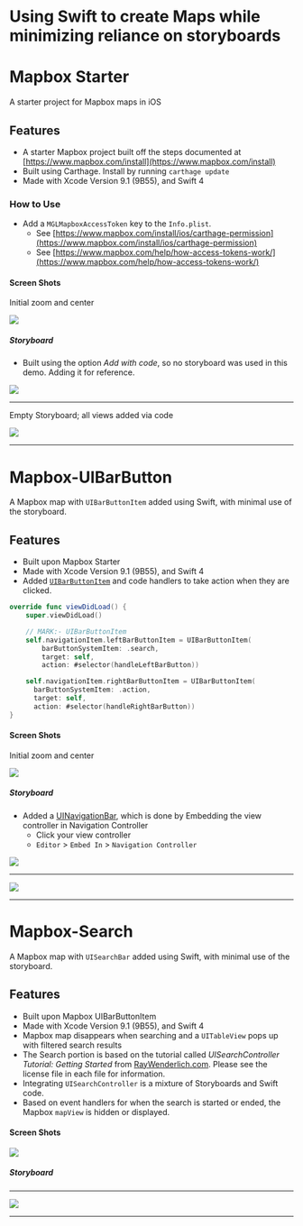 # Using Swift to create Maps while minimizing reliance on storyboards

# Mapbox Starter

A starter project for Mapbox maps in iOS

## Features
* A starter Mapbox project built off the steps documented at [https://www.mapbox.com/install](https://www.mapbox.com/install)
* Built using Carthage.  Install by running `carthage update`
* Made with Xcode Version 9.1 (9B55), and Swift 4

### How to Use
* Add a `MGLMapboxAccessToken` key to the `Info.plist`.
  * See [https://www.mapbox.com/install/ios/carthage-permission](https://www.mapbox.com/install/ios/carthage-permission)
  * See [https://www.mapbox.com/help/how-access-tokens-work/](https://www.mapbox.com/help/how-access-tokens-work/)


#### Screen Shots

Initial zoom and center

![](Mapbox-starter/Mapbox-starter.png)

##### Storyboard

* Built using the option *Add with code*, so no storyboard was used in this demo.  Adding it for reference.

![](Mapbox-starter/add-with-code.png)

---

Empty Storyboard; all views added via code

![](Mapbox-starter/main.storyboard.png)


---

# Mapbox-UIBarButton

A Mapbox map with `UIBarButtonItem` added using Swift, with minimal use of the storyboard.

## Features
* Built upon Mapbox Starter
* Made with Xcode Version 9.1 (9B55), and Swift 4
* Added [`UIBarButtonItem`](https://developer.apple.com/documentation/uikit/uibarbuttonsystemitem) and code handlers to take action when they are clicked.
``` Swift
override func viewDidLoad() {
    super.viewDidLoad()

    // MARK:- UIBarButtonItem
    self.navigationItem.leftBarButtonItem = UIBarButtonItem(
        barButtonSystemItem: .search,
        target: self,
        action: #selector(handleLeftBarButton))

    self.navigationItem.rightBarButtonItem = UIBarButtonItem(
      barButtonSystemItem: .action,
      target: self,
      action: #selector(handleRightBarButton))
}
```

#### Screen Shots

Initial zoom and center

![](Mapbox-UIBarButton/Mapbox-UIBarButton.png)

##### Storyboard

* Added a [UINavigationBar](https://developer.apple.com/documentation/uikit/uinavigationbar), which is done by Embedding the view controller in Navigation Controller
  * Click your view controller
  * `Editor` > `Embed In` > `Navigation Controller`

![](Mapbox-UIBarButton/Editor.Embed-in.Navigation-Controller.png)

---

![](Mapbox-UIBarButton/main.storyboard.png)

---


# Mapbox-Search

A Mapbox map with `UISearchBar` added using Swift, with minimal use of the storyboard.


## Features
* Built upon Mapbox UIBarButtonItem
* Made with Xcode Version 9.1 (9B55), and Swift 4
* Mapbox map disappears when searching and a `UITableView` pops up with filtered search results
* The Search portion is based on the tutorial called *UISearchController Tutorial: Getting Started* from [RayWenderlich.com](https://www.raywenderlich.com/157864/uisearchcontroller-tutorial-getting-started).  Please see the license file in each file for information.
* Integrating `UISearchController` is a mixture of Storyboards and Swift code.
* Based on event handlers for when the search is started or ended, the Mapbox `mapView` is hidden or displayed.


#### Screen Shots



![](Mapbox-Search/Mapbox-Search.gif)

##### Storyboard

---

![](Mapbox-Search/main.storyboard.png)

---
